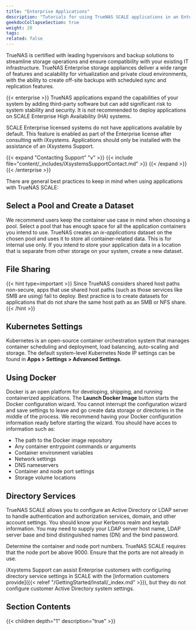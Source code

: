 ```yaml
---
title: "Enterprise Applications"
description: "Tutorials for using TrueNAS SCALE applications in an Enterprise-licensed deployment."
geekdocCollapseSection: true
weight: 20
tags:
related: false
---
```


TrueNAS is certified with leading hypervisors and backup solutions to streamline storage operations and ensure compatibility with your existing IT infrastructure. TrueNAS Enterprise storage appliances deliver a wide range of features and scalability for virtualization and private cloud environments, with the ability to create off-site backups with scheduled sync and replication features.

{{< enterprise >}}
TrueNAS applications expand the capabilities of your system by adding third-party software but can add significant risk to system stability and security.
It is not recommended to deploy applications on SCALE Enterprise High Availability (HA) systems.

SCALE Enterprise licensed systems do not have applications available by default.
This feature is enabled as part of the Enterprise license after consulting with iXsystems.
Applications should only be installed with the assistance of an iXsystems Support.

{{< expand "Contacting Support" "v" >}}
{{< include file="content/_includes/iXsystemsSupportContact.md" >}}
{{< /expand >}}
{{< /enterprise >}}

There are general best practices to keep in mind when using applications with TrueNAS SCALE:

## Select a Pool and Create a Dataset

We recommend users keep the container use case in mind when choosing a pool. Select a pool that has enough space for all the application containers you intend to use.
TrueNAS creates an *ix-applications* dataset on the chosen pool and uses it to store all container-related data. This is for internal use only.
If you intend to store your application data in a location that is separate from other storage on your system, create a new dataset.

## File Sharing

{{< hint type=important >}}
Since TrueNAS considers shared host paths non-secure, apps that use shared host paths (such as those services like SMB are using) fail to deploy.
Best practice is to create datasets for applications that do not share the same host path as an SMB or NFS share.
{{< /hint >}}

## Kubernetes Settings

Kubernetes is an open-source container orchestration system that manages container scheduling and deployment, load balancing, auto-scaling and storage.
The default system-level Kubernetes Node IP settings can be found in **Apps > Settings > Advanced Settings**.

## Using Docker

Docker is an open platform for developing, shipping, and running containerized applications.
The **Launch Docker Image** button starts the Docker configuration wizard.
You cannot interrupt the configuration wizard and save settings to leave and go create data storage or directories in the middle of the process.
We recommend having your Docker configuration information ready before starting the wizard. You should have acces to information such as:

* The path to the Docker image repository
* Any container entrypoint commands or arguments
* Container environment variables
* Network settings
* DNS nameservers
* Container and node port settings
* Storage volume locations

## Directory Services

TrueNAS SCALE allows you to configure an Active Directory or LDAP server to handle authentication and authorization services, domain, and other account settings.
You should know your Kerberos realm and keytab information. You may need to supply your LDAP server host name, LDAP server base and bind distinguished names (DN) and the bind password.

Determine the container and node port numbers. TrueNAS SCALE requires that the node port be above 9000. Ensure that the ports are not already in use.

iXsystems Support can assist Enterprise customers with configuring directory service settings in SCALE with the [information customers provide]({{< relref "/GettingStarted/Install/_index.md" >}}), but they do not configure customer Active Directory system settings.

## Section Contents

{{< children depth="1" description="true" >}}
